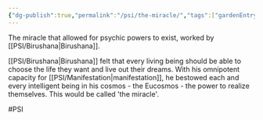```yaml
---
{"dg-publish":true,"permalink":"/psi/the-miracle/","tags":["gardenEntry"]}
---
```


The miracle that allowed for psychic powers to exist, worked by [[PSI/Birushana\|Birushana]]. 

[[PSI/Birushana\|Birushana]] felt that every living being should be able to choose the life they want and live out their dreams. With his omnipotent capacity for [[PSI/Manifestation\|manifestation]], he bestowed each and every intelligent being in his cosmos - the Eucosmos - the power to realize themselves. This would be called 'the miracle'.

#PSI 